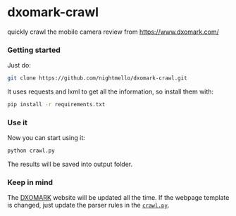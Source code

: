 # dxomark-crawl
quickly crawl the mobile camera review from https://www.dxomark.com/


### Getting started
Just do:
```bash
git clone https://github.com/nightmello/dxomark-crawl.git
```

It uses requests and lxml to get all the information, so install them with:
```bash
pip install -r requirements.txt
```


### Use it
Now you can start using it:
```bash
python crawl.py
```

The results will be saved into output folder.


### Keep in mind
The [DXOMARK](https://www.dxomark.com/) website will be updated all the time.
If the webpage template is changed, just update the parser rules in the 
[``crawl.py``](https://github.com/nightmello/dxomark-crawl/blob/master/crawl.py#L27_L33).